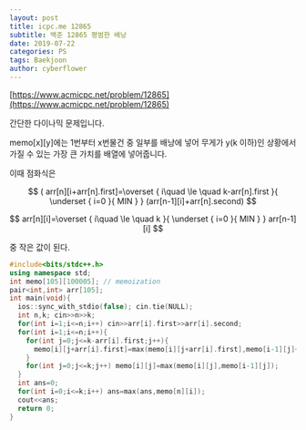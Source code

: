 ```yaml
---
layout: post
title: icpc.me 12865
subtitle: 백준 12865 평범한 배낭
date: 2019-07-22
categories: PS
tags: Baekjoon
author: cyberflower
---
```


[https://www.acmicpc.net/problem/12865](https://www.acmicpc.net/problem/12865)

간단한 다이나믹 문제입니다.

memo[x][y]에는 1번부터 x번물건 중 일부를 배낭에 넣어 무게가 y(k 이하)인 상황에서 가질 수 있는 가장 큰 가치를 배열에 넣어줍니다.

이때 점화식은

$$ ( arr[n][i+arr[n].first]=\overset { i\quad \le \quad k-arr[n].first }{ \underset { i=0 }{ MIN }  } (arr[n-1][i]+arr[n].second) $$

$$ arr[n][i]=\overset { i\quad \le \quad k }{ \underset { i=0 }{ MIN }  } arr[n-1][i] $$

중 작은 값이 된다.

```cpp
#include<bits/stdc++.h>
using namespace std;
int memo[105][100005]; // memoization
pair<int,int> arr[105];
int main(void){
  ios::sync_with_stdio(false); cin.tie(NULL);
  int n,k; cin>>n>>k;
  for(int i=1;i<=n;i++) cin>>arr[i].first>>arr[i].second;
  for(int i=1;i<=n;i++){
    for(int j=0;j<=k-arr[i].first;j++){
      memo[i][j+arr[i].first]=max(memo[i][j+arr[i].first],memo[i-1][j]+arr[i].second);
    }
    for(int j=0;j<=k;j++) memo[i][j]=max(memo[i][j],memo[i-1][j]);
  }
  int ans=0;
  for(int i=0;i<=k;i++) ans=max(ans,memo[n][i]);
  cout<<ans;
  return 0;
}
```
